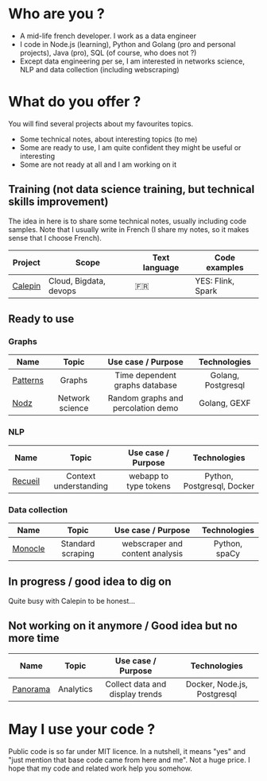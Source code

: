 # Who are you ? 

* A mid-life french developer. I work as a data engineer
* I code in Node.js (learning), Python and Golang (pro and personal projects), Java (pro), SQL (of course, who does not ?)
* Except data engineering per se, I am interested in networks science, NLP and data collection (including webscraping)

# What do you offer ? 

You will find several projects about my favourites topics. 
* Some technical notes, about interesting topics (to me) 
* Some are ready to use, I am quite confident they might be useful or interesting
* Some are not ready at all and I am working on it


## Training (not data science training, but technical skills improvement)

The idea in here is to share some technical notes, usually including code samples. 
Note that I usually write in French (I share my notes, so it makes sense that I choose French). 



| Project | Scope | Text language | Code examples |
|------------|----------------|---------------|----------------|
| [Calepin](https://github.com/zefrenchwan/calepin) | Cloud, Bigdata, devops | :fr: | YES: Flink, Spark |



## Ready to use 

### Graphs

|   Name   |   Topic  |  Use case / Purpose | Technologies |
|---    |:-:  |:-:  |:-:   |
| [Patterns](https://github.com/zefrenchwan/patterns) | Graphs | Time dependent graphs database | Golang, Postgresql |
| [Nodz](https://github.com/zefrenchwan/nodz) | Network science | Random graphs and percolation  demo | Golang, GEXF |

### NLP 

|   Name   |   Topic  |  Use case / Purpose | Technologies |
|---    |:-:  |:-:  |:-:   |
| [Recueil](https://github.com/zefrenchwan/recueil) | Context understanding | webapp to type tokens | Python, Postgresql, Docker |

### Data collection 

|   Name   |   Topic  |  Use case / Purpose | Technologies |
|---    |:-:  |:-:  |:-:   |
| [Monocle](https://github.com/zefrenchwan/monocle) | Standard scraping  | webscraper and content analysis | Python, spaCy |

## In progress / good idea to dig on 

Quite busy with Calepin to be honest...


## Not working on it anymore / Good idea but no more time 

|   Name   |   Topic  |  Use case / Purpose | Technologies |
|---    |:-:  |:-:  |:-:   |
| [Panorama](https://github.com/zefrenchwan/panorama) | Analytics | Collect data and display trends | Docker, Node.js, Postgresql |

# May I use your code ? 

Public code is so far under MIT licence. 
In a nutshell, it means "yes" and "just mention that base code came from here and me". Not a huge price. 
I hope that my code and related work help you somehow. 

